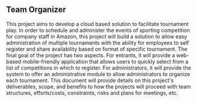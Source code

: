 ## Team Organizer

This project aims to develop a cloud based solution to facilitate tournament play.
In order to schedule and administer the events of sporting competition for company staff in Amazon,
 this project will build a solution to allow easy administration of multiple tournaments with the ability
  for employees to self register and share availability based on format of specific tournament.
   The final goal of the project has two aspects. For entrants, it will provide a web-based mobile-friendly application
    that allows users to quickly select from a list of competitions in which to register.
     For administrators, it will provide the system to offer an administrative module to allow administrators
     to organize each tournament. This document will provide details on this project's deliverables, scope,
     and benefits to how the projects will proceed with team structures, efforts/costs, constraints, risks and plans
     for meetings, etc.

